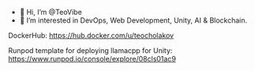 - 👋 Hi, I’m @TeoVibe
- 👀 I’m interested in DevOps, Web Development, Unity, AI & Blockchain.

DockerHub:
https://hub.docker.com/u/teocholakov

Runpod template for deploying llamacpp for Unity:
https://www.runpod.io/console/explore/08cls01ac9

<!---
TeoVibe/TeoVibe is a ✨ special ✨ repository because its `README.md` (this file) appears on your GitHub profile.
You can click the Preview link to take a look at your changes.
--->
